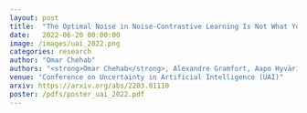 ```yaml
---
layout: post
title:  "The Optimal Noise in Noise-Contrastive Learning Is Not What You Think"
date:   2022-06-20 00:00:00
image: /images/uai_2022.png
categories: research
author: "Omar Chehab"
authors: "<strong>Omar Chehab</strong>, Alexandre Gramfort, Aapo Hyvärinen"
venue: "Conference on Uncertainty in Artificial Intelligence (UAI)"
arxiv: https://arxiv.org/abs/2203.01110
poster: /pdfs/poster_uai_2022.pdf
---
```

